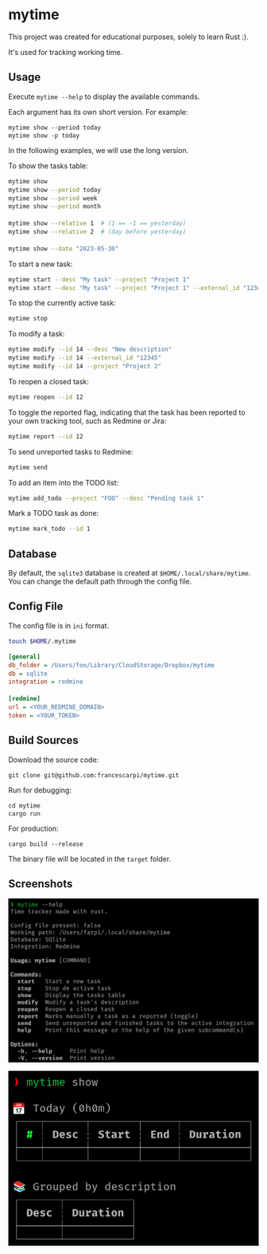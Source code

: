 # mytime

This project was created for educational purposes, solely to learn Rust :).

It's used for tracking working time.

## Usage

Execute `mytime --help` to display the available commands.

Each argument has its own short version. For example:

```
mytime show --period today
mytime show -p today
```

In the following examples, we will use the long version.

To show the tasks table:

```bash
mytime show
mytime show --period today
mytime show --period week
mytime show --period month

mytime show --relative 1  # (1 == -1 == yesterday)
mytime show --relative 2  # (day before yesterday)

mytime show --date "2023-05-30"
```

To start a new task:

```bash
mytime start --desc "My task" --project "Project 1"
mytime start --desc "My task" --project "Project 1" --external_id "12345"
```

To stop the currently active task:

```bash
mytime stop
```

To modify a task:

```bash
mytime modify --id 14 --desc "New description"
mytime modify --id 14 --external_id "12345"
mytime modify --id 14 --project "Project 2"
```

To reopen a closed task:

```bash
mytime reopen --id 12
```

To toggle the reported flag, indicating that the task has been reported to your own tracking tool, such as Redmine or Jira:

```bash
mytime report --id 12
```

To send unreported tasks to Redmine:

```bash
mytime send
```

To add an item into the TODO list:

```bash
mytime add_todo --project "FOO" --desc "Pending task 1"
```

Mark a TODO task as done:

```bash
mytime mark_todo --id 1
```

## Database

By default, the `sqlite3` database is created at `$HOME/.local/share/mytime`. You can change the default path through the config file.

## Config File

The config file is in `ini` format.

```bash
touch $HOME/.mytime
```

```ini
[general]
db_folder = /Users/foo/Library/CloudStorage/Dropbox/mytime
db = sqlite
integration = redmine

[redmine]
url = <YOUR_REDMINE_DOMAIN>
token = <YOUR_TOKEN>
```

## Build Sources

Download the source code:

```
git clone git@github.com:francescarpi/mytime.git
```

Run for debugging:

```
cd mytime
cargo run
```

For production:

```
cargo build --release
```

The binary file will be located in the `target` folder.

## Screenshots

![Screenshot 1](./screenshots/cap1.png)

![Screenshot 2](./screenshots/capture2.png)
